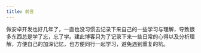 ```yaml
---
title: 前言
---
```

做安卓开发也好几年了，一直也没习惯去记录下来自己的一些学习与理解，导致很多东西总是学了忘，忘了学。建此博客只为了记录下来一些日常的心得以及分析理解，方便自己的加深记忆，也方便同行一起学习，避免遇到重复的坑。

<!-- more -->


